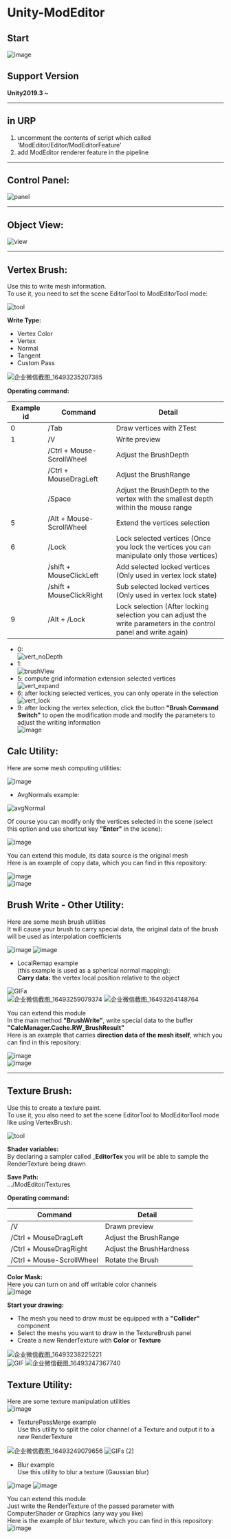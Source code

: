 # Unity-ModEditor
## Start  
![image](https://user-images.githubusercontent.com/71002504/162974213-834fcdef-c571-40c0-bcc6-992128122e3a.png)  

## Support Version  
__Unity2019.3 ~__  
****
## in URP  
1. uncomment the contents of script which called 'ModEditor/Editor/ModEditorFeature'  
2. add ModEditor renderer feature in the pipeline  
****
## Control Panel:  
![panel](https://user-images.githubusercontent.com/71002504/162159160-3834f553-f211-49c9-b34e-16d23f6d56df.png)  
****
## Object View:  
![view](https://user-images.githubusercontent.com/71002504/162159353-00d388fb-0efb-4b56-9435-b9662ffd6419.png)
****
## Vertex Brush: 
Use this to write mesh information.  
To use it, you need to set the scene EditorTool to ModEditorTool mode:  

![tool](https://user-images.githubusercontent.com/71002504/162179217-235e57fd-da0e-4c19-82a9-540de246d79a.png)  

__Write Type:__  
* Vertex Color
* Vertex
* Normal
* Tangent
* Custom Pass

![企业微信截图_16493235207385](https://user-images.githubusercontent.com/71002504/162178908-d29dca7c-d3bd-40ec-845b-06541fcd224c.png)  

__Operating command:__  

| Example id | Command | Detail |
| ------ | ------ | ------ |
| 0 | /Tab | Draw vertices with ZTest |
| 1 | /V | Write preview |
|  | /Ctrl + Mouse-ScrollWheel | Adjust the BrushDepth |
|  | /Ctrl + MouseDragLeft | Adjust the BrushRange |
|  | /Space | Adjust the BrushDepth to the vertex with the smallest depth within the mouse range |
| 5 | /Alt + Mouse-ScrollWheel | Extend the vertices selection |
| 6 | /Lock | Lock selected vertices (Once you lock the vertices you can manipulate only those vertices) |
|  | /shift + MouseClickLeft | Add selected locked vertices (Only used in vertex lock state) |
|  | /shift + MouseClickRight | Sub selected locked vertices (Only used in vertex lock state) |
| 9 | /Alt + /Lock | Lock selection (After locking selection you can adjust the write parameters in the control panel and write again) |

* 0:  
![vert_noDepth](https://user-images.githubusercontent.com/71002504/162924636-b5a97b44-b3c6-477f-a1a1-0cea19f11445.png)  
* 1:  
![brushVIew](https://user-images.githubusercontent.com/71002504/162924335-8092bba7-a10f-42b7-a5e1-4636d99bcadc.png)  
* 5: compute grid information extension selected vertices  
![vert_expand](https://user-images.githubusercontent.com/71002504/162924886-1a364f7f-d937-4730-b46a-f7f9eec4c935.gif)  
* 6: after locking selected vertices, you can only operate in the selection  
![vert_lock](https://user-images.githubusercontent.com/71002504/162925111-42b56e2c-5642-4447-a990-707330ff64f0.gif)  
* 9: after locking the vertex selection, click the button __"Brush Command Switch"__ to open the modification mode and modify the parameters to adjust the writing information  
![image](https://user-images.githubusercontent.com/71002504/162939106-8cac9be1-a393-4e48-8b0d-9b552f3f901b.png)  

## Calc Utility:  
Here are some mesh computing utilities:  

![image](https://user-images.githubusercontent.com/71002504/162929013-a9cf7ae5-d07b-47b0-9323-2f13d74b96e9.png)  

* AvgNormals example:  

![avgNormal](https://user-images.githubusercontent.com/71002504/162929198-23f4caed-77b4-4dc4-b68d-7de991159e33.png)  

Of course you can modify only the vertices selected in the scene (select this option and use shortcut key __"Enter"__ in the scene):  

![image](https://user-images.githubusercontent.com/71002504/162929493-3d8e4658-4c56-4c2e-9e1d-006d6125f17d.png)  

You can extend this module, its data source is the original mesh  
Here is an example of copy data, which you can find in this repository:  

![image](https://user-images.githubusercontent.com/71002504/162931620-3250f33b-6f36-4d36-8756-4750bebb6c92.png)  
![image](https://user-images.githubusercontent.com/71002504/162931780-57f8ff83-b214-4ca1-a829-3c062ce99fdd.png)  

## Brush Write - Other Utility:
Here are some mesh brush utilities  
It will cause your brush to carry special data, the original data of the brush will be used as interpolation coefficients  

![image](https://user-images.githubusercontent.com/71002504/162934193-db592567-cfdc-4990-86ab-454de3b17b52.png)
![image](https://user-images.githubusercontent.com/71002504/162934269-8ed76750-11c5-4c23-9443-f11ede1c2a5a.png)  

* LocalRemap example  
(this example is used as a spherical normal mapping):  
__Carry data:__ the vertex local position relative to the object  

![GIFa](https://user-images.githubusercontent.com/71002504/162935694-2c527721-da5a-48f4-a263-07bd565ff954.gif)  
![企业微信截图_16493259079374](https://user-images.githubusercontent.com/71002504/162946225-3699d1f1-59bd-49e3-af74-1efd51e783c5.png)
![企业微信截图_16493264148764](https://user-images.githubusercontent.com/71002504/162946238-a75c1b9e-5d27-47ec-952e-8570c1d29202.png)  

You can extend this module  
In the main method __"BrushWrite"__, write special data to the buffer __"CalcManager.Cache.RW_BrushResult"__   
Here is an example that carries __direction data of the mesh itself__, which you can find in this repository:  

![image](https://user-images.githubusercontent.com/71002504/162943008-6ced6808-e64c-41f1-bb06-5c3e3510b5f2.png)  
![image](https://user-images.githubusercontent.com/71002504/162943681-fb1fde6b-aea2-4874-8e28-8ed67756e2bf.png)  
****
## Texture Brush: 
Use this to create a texture paint.  
To use it, you also need to set the scene EditorTool to ModEditorTool mode like using VertexBrush:  

![tool](https://user-images.githubusercontent.com/71002504/162179217-235e57fd-da0e-4c19-82a9-540de246d79a.png)  

__Shader variables:__  
 By declaring a sampler called ___EditorTex__ you will be able to sample the RenderTexture being drawn
 
__Save Path:__  
.../ModEditor/Textures  
 
__Operating command:__  

| Command | Detail |
| ------ | ------ |
| /V | Drawn preview |
| /Ctrl + MouseDragLeft | Adjust the BrushRange |
| /Ctrl + MouseDragRight | Adjust the BrushHardness |
| /Ctrl + Mouse-ScrollWheel | Rotate the Brush |

__Color Mask:__  
Here you can turn on and off writable color channels  
![image](https://user-images.githubusercontent.com/71002504/162965861-f94fd939-1e86-41dd-a6ae-9a6f17142f85.png)  

__Start your drawing:__  
* The mesh you need to draw must be equipped with a __"Collider"__ component  
* Select the meshs you want to draw in the TextureBrush panel  
* Create a new RenderTexture with __Color__ or __Texture__

![企业微信截图_16493238225221](https://user-images.githubusercontent.com/71002504/162949715-2a2e33c1-7eba-4d7d-9e19-411d9622abaf.png)  
![GIF](https://user-images.githubusercontent.com/71002504/162949766-46fab533-4e6a-4baf-ade9-4573f9c135ee.gif)
![企业微信截图_16493247367740](https://user-images.githubusercontent.com/71002504/162949807-a11d0f38-fd29-4099-ba10-ac34d474b1a4.png)  

## Texture Utility:
Here are some texture manipulation utilities  
![image](https://user-images.githubusercontent.com/71002504/162966899-d0df4e6e-c431-4c9e-ad7b-10500cdd47dc.png)  

* TexturePassMerge example  
Use this utility to split the color channel of a Texture and output it to a new RenderTexture

![企业微信截图_16493249079656](https://user-images.githubusercontent.com/71002504/162968016-92fc2160-a8af-4222-b525-bccc924511ae.png)
![GIFs (2)](https://user-images.githubusercontent.com/71002504/162968050-f4a8cebd-8790-4c7d-ab56-b3b8f836d5d9.gif)  

* Blur example  
Use this utility to blur a texture (Gaussian blur)  

![image](https://user-images.githubusercontent.com/71002504/162970066-704e9fe8-ae68-43dc-b131-22edafa3d554.png)
![image](https://user-images.githubusercontent.com/71002504/162970256-cc67c95d-c4c0-4b7e-b8aa-f9625312ffcb.png)  

You can extend this module  
Just write the RenderTexture of the passed parameter with ComputerShader or Graphics (any way you like)  
Here is the example of blur texture, which you can find in this repository:  
![image](https://user-images.githubusercontent.com/71002504/162971702-df73414c-278f-4290-af10-dda3a22093d0.png)  
